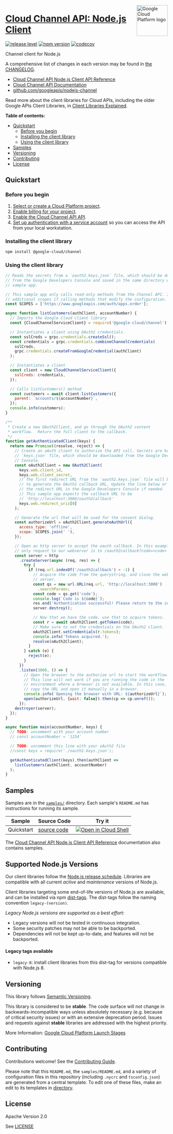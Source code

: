 [//]: # "This README.md file is auto-generated, all changes to this file will be lost."
[//]: # "To regenerate it, use `python -m synthtool`."
<img src="https://avatars2.githubusercontent.com/u/2810941?v=3&s=96" alt="Google Cloud Platform logo" title="Google Cloud Platform" align="right" height="96" width="96"/>

# [Cloud Channel API: Node.js Client](https://github.com/googleapis/nodejs-channel)

[![release level](https://img.shields.io/badge/release%20level-general%20availability%20%28GA%29-brightgreen.svg?style=flat)](https://cloud.google.com/terms/launch-stages)
[![npm version](https://img.shields.io/npm/v/@google-cloud/channel.svg)](https://www.npmjs.org/package/@google-cloud/channel)
[![codecov](https://img.shields.io/codecov/c/github/googleapis/nodejs-channel/main.svg?style=flat)](https://codecov.io/gh/googleapis/nodejs-channel)




Channel client for Node.js


A comprehensive list of changes in each version may be found in
[the CHANGELOG](https://github.com/googleapis/nodejs-channel/blob/main/CHANGELOG.md).

* [Cloud Channel API Node.js Client API Reference][client-docs]
* [Cloud Channel API Documentation][product-docs]
* [github.com/googleapis/nodejs-channel](https://github.com/googleapis/nodejs-channel)

Read more about the client libraries for Cloud APIs, including the older
Google APIs Client Libraries, in [Client Libraries Explained][explained].

[explained]: https://cloud.google.com/apis/docs/client-libraries-explained

**Table of contents:**


* [Quickstart](#quickstart)
  * [Before you begin](#before-you-begin)
  * [Installing the client library](#installing-the-client-library)
  * [Using the client library](#using-the-client-library)
* [Samples](#samples)
* [Versioning](#versioning)
* [Contributing](#contributing)
* [License](#license)

## Quickstart

### Before you begin

1.  [Select or create a Cloud Platform project][projects].
1.  [Enable billing for your project][billing].
1.  [Enable the Cloud Channel API API][enable_api].
1.  [Set up authentication with a service account][auth] so you can access the
    API from your local workstation.

### Installing the client library

```bash
npm install @google-cloud/channel
```


### Using the client library

```javascript
// Reads the secrets from a `oauth2.keys.json` file, which should be downloaded
// from the Google Developers Console and saved in the same directory with the
// sample app.

// This sample app only calls read-only methods from the Channel API. Include
// additional scopes if calling methods that modify the configuration.
const SCOPES = ['https://www.googleapis.com/auth/apps.order'];

async function listCustomers(authClient, accountNumber) {
  // Imports the Google Cloud client library
  const {CloudChannelServiceClient} = require('@google-cloud/channel');

  // Instantiates a client using OAuth2 credentials.
  const sslCreds = grpc.credentials.createSsl();
  const credentials = grpc.credentials.combineChannelCredentials(
    sslCreds,
    grpc.credentials.createFromGoogleCredential(authClient)
  );

  // Instantiates a client
  const client = new CloudChannelServiceClient({
    sslCreds: credentials,
  });

  // Calls listCustomers() method
  const customers = await client.listCustomers({
    parent: `accounts/${accountNumber}`,
  });
  console.info(customers);
}

/**
 * Create a new OAuth2Client, and go through the OAuth2 content
 * workflow.  Return the full client to the callback.
 */
function getAuthenticatedClient(keys) {
  return new Promise((resolve, reject) => {
    // Create an oAuth client to authorize the API call. Secrets are kept in a
    // `keys.json` file, which should be downloaded from the Google Developers
    // Console.
    const oAuth2Client = new OAuth2Client(
      keys.web.client_id,
      keys.web.client_secret,
      // The first redirect URL from the `oauth2.keys.json` file will be used
      // to generate the OAuth2 callback URL. Update the line below or edit
      // the redirect URL in the Google Developers Console if needed.
      // This sample app expects the callback URL to be
      // 'http://localhost:3000/oauth2callback'
      keys.web.redirect_uris[0]
    );

    // Generate the url that will be used for the consent dialog.
    const authorizeUrl = oAuth2Client.generateAuthUrl({
      access_type: 'offline',
      scope: SCOPES.join(' '),
    });

    // Open an http server to accept the oauth callback. In this example, the
    // only request to our webserver is to /oauth2callback?code=<code>
    const server = http
      .createServer(async (req, res) => {
        try {
          if (req.url.indexOf('/oauth2callback') > -1) {
            // Acquire the code from the querystring, and close the web
            // server.
            const qs = new url.URL(req.url, 'http://localhost:3000')
              .searchParams;
            const code = qs.get('code');
            console.log(`Code is ${code}`);
            res.end('Authentication successful! Please return to the console.');
            server.destroy();

            // Now that we have the code, use that to acquire tokens.
            const r = await oAuth2Client.getToken(code);
            // Make sure to set the credentials on the OAuth2 client.
            oAuth2Client.setCredentials(r.tokens);
            console.info('Tokens acquired.');
            resolve(oAuth2Client);
          }
        } catch (e) {
          reject(e);
        }
      })
      .listen(3000, () => {
        // Open the browser to the authorize url to start the workflow.
        // This line will not work if you are running the code in the
        // environment where a browser is not available. In this case,
        // copy the URL and open it manually in a browser.
        console.info(`Opening the browser with URL: ${authorizeUrl}`);
        open(authorizeUrl, {wait: false}).then(cp => cp.unref());
      });
    destroyer(server);
  });
}

async function main(accountNumber, keys) {
  // TODO: uncomment with your account number
  // const accountNumber = '1234'

  // TODO: uncomment this line with your oAuth2 file
  //const keys = require('./oauth2.keys.json');

  getAuthenticatedClient(keys).then(authClient =>
    listCustomers(authClient, accountNumber)
  );
}

```



## Samples

Samples are in the [`samples/`](https://github.com/googleapis/nodejs-channel/tree/main/samples) directory. Each sample's `README.md` has instructions for running its sample.

| Sample                      | Source Code                       | Try it |
| --------------------------- | --------------------------------- | ------ |
| Quickstart | [source code](https://github.com/googleapis/nodejs-channel/blob/main/samples/quickstart.js) | [![Open in Cloud Shell][shell_img]](https://console.cloud.google.com/cloudshell/open?git_repo=https://github.com/googleapis/nodejs-channel&page=editor&open_in_editor=samples/quickstart.js,samples/README.md) |



The [Cloud Channel API Node.js Client API Reference][client-docs] documentation
also contains samples.

## Supported Node.js Versions

Our client libraries follow the [Node.js release schedule](https://nodejs.org/en/about/releases/).
Libraries are compatible with all current _active_ and _maintenance_ versions of
Node.js.

Client libraries targeting some end-of-life versions of Node.js are available, and
can be installed via npm [dist-tags](https://docs.npmjs.com/cli/dist-tag).
The dist-tags follow the naming convention `legacy-(version)`.

_Legacy Node.js versions are supported as a best effort:_

* Legacy versions will not be tested in continuous integration.
* Some security patches may not be able to be backported.
* Dependencies will not be kept up-to-date, and features will not be backported.

#### Legacy tags available

* `legacy-8`: install client libraries from this dist-tag for versions
  compatible with Node.js 8.

## Versioning

This library follows [Semantic Versioning](http://semver.org/).



This library is considered to be **stable**. The code surface will not change in backwards-incompatible ways
unless absolutely necessary (e.g. because of critical security issues) or with
an extensive deprecation period. Issues and requests against **stable** libraries
are addressed with the highest priority.






More Information: [Google Cloud Platform Launch Stages][launch_stages]

[launch_stages]: https://cloud.google.com/terms/launch-stages

## Contributing

Contributions welcome! See the [Contributing Guide](https://github.com/googleapis/nodejs-channel/blob/main/CONTRIBUTING.md).

Please note that this `README.md`, the `samples/README.md`,
and a variety of configuration files in this repository (including `.nycrc` and `tsconfig.json`)
are generated from a central template. To edit one of these files, make an edit
to its templates in
[directory](https://github.com/googleapis/synthtool).

## License

Apache Version 2.0

See [LICENSE](https://github.com/googleapis/nodejs-channel/blob/main/LICENSE)

[client-docs]: https://cloud.google.com/nodejs/docs/reference/channel/latest
[product-docs]: https://cloud.google.com/channel/
[shell_img]: https://gstatic.com/cloudssh/images/open-btn.png
[projects]: https://console.cloud.google.com/project
[billing]: https://support.google.com/cloud/answer/6293499#enable-billing
[enable_api]: https://console.cloud.google.com/flows/enableapi?apiid=cloudchannel.googleapis.com
[auth]: https://cloud.google.com/docs/authentication/getting-started
